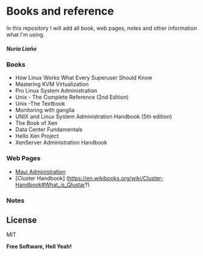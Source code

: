 # Books and reference
In this repository I will add all book, web pages, notes and other information what I'm using.

##### Nuria Liaño

### Books
* How Linux Works What Every Superuser Should Know
* Mastering KVM Virtualization
* Pro Linux System Administration
* Unix - The Complete Reference (2nd Edition)
* Unix -The Textbook
* Monitoring with ganglia
* UNIX and Linux System Administration Handbook (5th edition)
* The Book of Xen
* Data Center Fundamentals
* Hello Xen Project
* XenServer Administration Handbook

### Web Pages
* [Maui Administration](https://www.ch.cam.ac.uk/computing/maui-administration)
* [Cluster Handbook] (https://en.wikibooks.org/wiki/Cluster-Handbook#What_is_Qlustar?)


### Notes

## License

MIT

**Free Software, Hell Yeah!**
